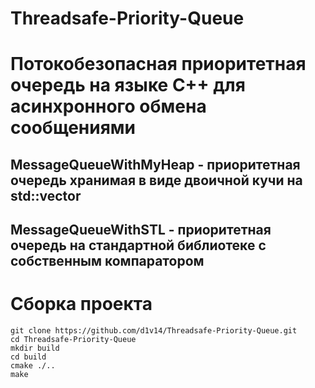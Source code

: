 # Threadsafe-Priority-Queue
# Потокобезопасная приоритетная очередь на языке С++ для асинхронного обмена сообщениями
## MessageQueueWithMyHeap - приоритетная очередь хранимая в виде двоичной кучи на std::vector
## MessageQueueWithSTL - приоритетная очередь на стандартной библиотеке с собственным компаратором
# Сборка проекта

```
git clone https://github.com/d1v14/Threadsafe-Priority-Queue.git
cd Threadsafe-Priority-Queue
mkdir build
cd build
cmake ./..
make

```

